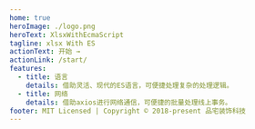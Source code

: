 ```yaml
---
home: true
heroImage: ./logo.png
heroText: XlsxWithEcmaScript
tagline: xlsx With ES
actionText: 开始 →
actionLink: /start/
features:
  - title: 语言
    details: 借助灵活、现代的ES语言，可便捷处理复杂的处理逻辑。
  - title: 网络
    details: 借助axios进行网络通信，可便捷的批量处理线上事务。
footer: MIT Licensed | Copyright © 2018-present 品宅装饰科技
---
```


